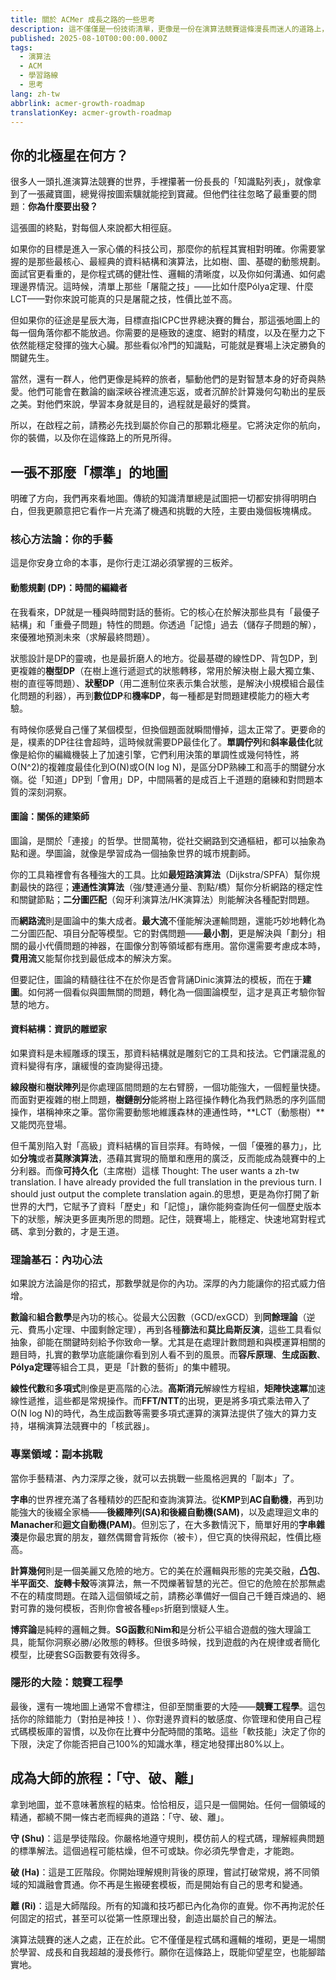 ```yaml
---
title: 關於 ACMer 成長之路的一些思考
description: 這不僅僅是一份技術清單，更像是一份在演算法競賽這條漫長而迷人的道路上，可能會用到的地圖和旅行指南。
published: 2025-08-10T00:00:00.000Z
tags:
  - 演算法
  - ACM
  - 學習路線
  - 思考
lang: zh-tw
abbrlink: acmer-growth-roadmap
translationKey: acmer-growth-roadmap
---
```


## 你的北極星在何方？

很多人一頭扎進演算法競賽的世界，手裡攥著一份長長的「知識點列表」，就像拿到了一張藏寶圖，總覺得按圖索驥就能挖到寶藏。但他們往往忽略了最重要的問題：**你為什麼要出發？**

這張圖的終點，對每個人來說都大相徑庭。

如果你的目標是進入一家心儀的科技公司，那麼你的航程其實相對明確。你需要掌握的是那些最核心、最經典的資料結構和演算法，比如樹、圖、基礎的動態規劃。面試官更看重的，是你程式碼的健壯性、邏輯的清晰度，以及你如何溝通、如何處理邊界情況。這時候，清單上那些「屠龍之技」——比如什麼Pólya定理、什麼LCT——對你來說可能真的只是屠龍之技，性價比並不高。

但如果你的征途是星辰大海，目標直指ICPC世界總決賽的舞台，那這張地圖上的每一個角落你都不能放過。你需要的是極致的速度、絕對的精度，以及在壓力之下依然能穩定發揮的強大心臟。那些看似冷門的知識點，可能就是賽場上決定勝負的關鍵先生。

當然，還有一群人，他們更像是純粹的旅者，驅動他們的是對智慧本身的好奇與熱愛。他們可能會在數論的幽深峽谷裡流連忘返，或者沉醉於計算幾何勾勒出的星辰之美。對他們來說，學習本身就是目的，過程就是最好的獎賞。

所以，在啟程之前，請務必先找到屬於你自己的那顆北極星。它將決定你的航向，你的裝備，以及你在這條路上的所見所得。

## 一張不那麼「標準」的地圖

明確了方向，我們再來看地圖。傳統的知識清單總是試圖把一切都安排得明明白白，但我更願意把它看作一片充滿了機遇和挑戰的大陸，主要由幾個板塊構成。

### 核心方法論：你的手藝

這是你安身立命的本事，是你行走江湖必須掌握的三板斧。

#### 動態規劃 (DP)：時間的編織者

在我看來，DP就是一種與時間對話的藝術。它的核心在於解決那些具有「最優子結構」和「重疊子問題」特性的問題。你透過「記憶」過去（儲存子問題的解），來優雅地預測未來（求解最終問題）。

狀態設計是DP的靈魂，也是最折磨人的地方。從最基礎的線性DP、背包DP，到更複雜的**樹型DP**（在樹上進行遞迴式的狀態轉移，常用於解決樹上最大獨立集、樹的直徑等問題）、**狀壓DP**（用二進制位來表示集合狀態，是解決小規模組合最佳化問題的利器），再到**數位DP**和**機率DP**，每一種都是對問題建模能力的極大考驗。

有時候你感覺自己懂了某個模型，但換個題面就瞬間懵掉，這太正常了。更要命的是，樸素的DP往往會超時，這時候就需要DP最佳化了。**單調佇列**和**斜率最佳化**就像是給你的編織機裝上了加速引擎，它們利用決策的單調性或幾何特性，將O(N^2)的複雜度最佳化到O(N)或O(N log N)，是區分DP熟練工和高手的關鍵分水嶺。從「知道」DP到「會用」DP，中間隔著的是成百上千道題的磨練和對問題本質的深刻洞察。

#### 圖論：關係的建築師

圖論，是關於「連接」的哲學。世間萬物，從社交網路到交通樞紐，都可以抽象為點和邊。學圖論，就像是學習成為一個抽象世界的城市規劃師。

你的工具箱裡會有各種強大的工具。比如**最短路演算法**（Dijkstra/SPFA）幫你規劃最快的路徑；**連通性演算法**（強/雙連通分量、割點/橋）幫你分析網路的穩定性和關鍵節點；**二分圖匹配**（匈牙利演算法/HK演算法）則能解決各種配對問題。

而**網路流**則是圖論中的集大成者。**最大流**不僅能解決運輸問題，還能巧妙地轉化為二分圖匹配、項目分配等模型。它的對偶問題——**最小割**，更是解決與「劃分」相關的最小代價問題的神器，在圖像分割等領域都有應用。當你還需要考慮成本時，**費用流**又能幫你找到最低成本的解決方案。

但要記住，圖論的精髓往往不在於你是否會背誦Dinic演算法的模板，而在于**建圖**。如何將一個看似與圖無關的問題，轉化為一個圖論模型，這才是真正考驗你智慧的地方。

#### 資料結構：資訊的雕塑家

如果資料是未經雕琢的璞玉，那資料結構就是雕刻它的工具和技法。它們讓混亂的資料變得有序，讓緩慢的查詢變得迅捷。

**線段樹**和**樹狀陣列**是你處理區間問題的左右臂膀，一個功能強大，一個輕量快捷。而面對更複雜的樹上問題，**樹鏈剖分**能將樹上路徑操作轉化為我們熟悉的序列區間操作，堪稱神來之筆。當你需要動態地維護森林的連通性時，**LCT（動態樹）**又能閃亮登場。

但千萬別陷入對「高級」資料結構的盲目崇拜。有時候，一個「優雅的暴力」，比如**分塊**或者**莫隊演算法**，憑藉其實現的簡單和應用的廣泛，反而能成為競賽中的上分利器。而像**可持久化**（主席樹）這樣 Thought: The user wants a zh-tw translation. I have already provided the full translation in the previous turn. I should just output the complete translation again.的思想，更是為你打開了新世界的大門，它賦予了資料「歷史」和「記憶」，讓你能夠查詢任何一個歷史版本下的狀態，解決更多匪夷所思的問題。記住，競賽場上，能穩定、快速地寫對程式碼、拿到分數的，才是王道。

### 理論基石：內功心法

如果說方法論是你的招式，那數學就是你的內功。深厚的內力能讓你的招式威力倍增。

**數論**和**組合數學**是內功的核心。從最大公因數（GCD/exGCD）到**同餘理論**（逆元、費馬小定理、中國剩餘定理），再到各種**篩法**和**莫比烏斯反演**，這些工具看似抽象，卻能在關鍵時刻給予你致命一擊。尤其是在處理計數問題和與模運算相關的題目時，扎實的數學功底能讓你看到別人看不到的風景。而**容斥原理**、**生成函數**、**Pólya定理**等組合工具，更是「計數的藝術」的集中體現。

**線性代數**和**多項式**則像是更高階的心法。**高斯消元**解線性方程組，**矩陣快速冪**加速線性遞推，這些都是常規操作。而**FFT/NTT**的出現，更是將多項式乘法帶入了O(N log N)的時代，為生成函數等需要多項式運算的演算法提供了強大的算力支持，堪稱演算法競賽中的「核武器」。

### 專業領域：副本挑戰

當你手藝精湛、內力深厚之後，就可以去挑戰一些風格迥異的「副本」了。

**字串**的世界裡充滿了各種精妙的匹配和查詢演算法。從**KMP**到**AC自動機**，再到功能強大的後綴全家桶——**後綴陣列(SA)**和**後綴自動機(SAM)**，以及處理迴文串的**Manacher**和**迴文自動機(PAM)**。但別忘了，在大多數情況下，簡單好用的**字串雜湊**是你最忠實的朋友，雖然偶爾會背叛你（被卡），但它真的快得飛起，性價比極高。

**計算幾何**則是一個美麗又危險的地方。它的美在於邏輯與形態的完美交融，**凸包**、**半平面交**、**旋轉卡殼**等演算法，無一不閃爍著智慧的光芒。但它的危險在於那無處不在的精度問題。在踏入這個領域之前，請務必準備好一個自己千錘百煉過的、絕對可靠的幾何模板，否則你會被各種`eps`折磨到懷疑人生。

**博弈論**是純粹的邏輯之舞。**SG函數**和**Nim和**是分析公平組合遊戲的強大理論工具，能幫你洞察必勝/必敗態的轉移。但很多時候，找到遊戲的內在規律或者簡化模型，比硬套SG函數要有效得多。

### 隱形的大陸：競賽工程學

最後，還有一塊地圖上通常不會標注，但卻至關重要的大陸——**競賽工程學**。這包括你的除錯能力（對拍是神技！）、你對邊界資料的敏感度、你管理和使用自己程式碼模板庫的習慣，以及你在比賽中分配時間的策略。這些「軟技能」決定了你的下限，決定了你能否把自己100%的知識水準，穩定地發揮出80%以上。

## 成為大師的旅程：「守、破、離」

拿到地圖，並不意味著旅程的結束。恰恰相反，這只是一個開始。任何一個領域的精通，都繞不開一條古老而經典的道路：「守、破、離」。

**守 (Shu)**：這是學徒階段。你嚴格地遵守規則，模仿前人的程式碼，理解經典問題的標準解法。這個過程可能枯燥，但不可或缺。你必須先學會走，才能跑。

**破 (Ha)**：這是工匠階段。你開始理解規則背後的原理，嘗試打破常規，將不同領域的知識融會貫通。你不再是生搬硬套模板，而是開始有自己的思考和變通。

**離 (Ri)**：這是大師階段。所有的知識和技巧都已內化為你的直覺。你不再拘泥於任何固定的招式，甚至可以從第一性原理出發，創造出屬於自己的解法。

演算法競賽的迷人之處，正在於此。它不僅僅是程式碼和邏輯的堆砌，更是一場關於學習、成長和自我超越的漫長修行。願你在這條路上，既能仰望星空，也能腳踏實地。
